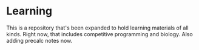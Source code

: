# Learning
This is a repository that's been expanded to hold learning materials of all kinds. Right now, that includes competitive programming and biology. Also adding precalc notes now.
